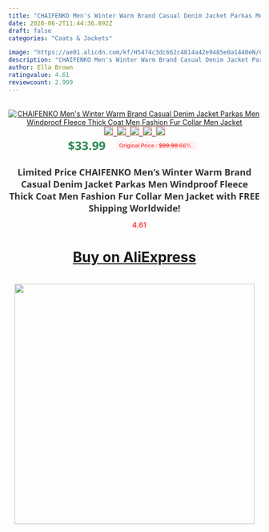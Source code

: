```yaml
---
title: "CHAIFENKO Men's Winter Warm Brand Casual Denim Jacket Parkas Men Windproof Fleece Thick Coat Men Fashion Fur Collar Men Jacket"
date: 2020-06-2T11:44:36.892Z
draft: false
categories: "Coats & Jackets"

image: "https://ae01.alicdn.com/kf/H5474c3dc662c4814a42e9485e0a1440eN/CHAIFENKO-Men-s-Winter-Warm-Brand-Casual-Denim-Jacket-Parkas-Men-Windproof-Fleece-Thick-Coat-Men.jpg"
description: "CHAIFENKO Men's Winter Warm Brand Casual Denim Jacket Parkas Men Windproof Fleece Thick Coat Men Fashion Fur Collar Men Jacket"
author: Ella Brown
ratingvalue: 4.61
reviewcount: 2.999
---
```

<br>
<div style="text-align: center;">
<a href="https://s.click.aliexpress.com/e/_A0sdct" target="_blank" rel="nofollow noopener noreferrer"><img alt="CHAIFENKO Men's Winter Warm Brand Casual Denim Jacket Parkas Men Windproof Fleece Thick Coat Men Fashion Fur Collar Men Jacket" class="magnifier-image" src="https://ae01.alicdn.com/kf/H5474c3dc662c4814a42e9485e0a1440eN/CHAIFENKO-Men-s-Winter-Warm-Brand-Casual-Denim-Jacket-Parkas-Men-Windproof-Fleece-Thick-Coat-Men.jpg_640x640.jpg">
<br>
<img style="border:1px solid salmon" src="https://ae01.alicdn.com/kf/H5474c3dc662c4814a42e9485e0a1440eN/CHAIFENKO-Men-s-Winter-Warm-Brand-Casual-Denim-Jacket-Parkas-Men-Windproof-Fleece-Thick-Coat-Men.jpg_120x120.jpg">&nbsp;&nbsp;<img style="border:1px solid salmon" src="https://ae01.alicdn.com/kf/Hf122f8cbbcbf48e7b429826f111fa266R/CHAIFENKO-Men-s-Winter-Warm-Brand-Casual-Denim-Jacket-Parkas-Men-Windproof-Fleece-Thick-Coat-Men.jpg_120x120.jpg">&nbsp;&nbsp;<img style="border:1px solid salmon" src="https://ae01.alicdn.com/kf/Ha959a5b6471c4289a02f276d6df93e66Q/CHAIFENKO-Men-s-Winter-Warm-Brand-Casual-Denim-Jacket-Parkas-Men-Windproof-Fleece-Thick-Coat-Men.jpg_120x120.jpg">&nbsp;&nbsp;<img style="border:1px solid salmon" src="https://ae01.alicdn.com/kf/Hb6570c3d9a3a459e9b91851872810e34H/CHAIFENKO-Men-s-Winter-Warm-Brand-Casual-Denim-Jacket-Parkas-Men-Windproof-Fleece-Thick-Coat-Men.jpg_120x120.jpg">&nbsp;&nbsp;<img style="border:1px solid salmon" src="https://ae01.alicdn.com/kf/Hc4a0c45152f2407d87ca43921444881cQ/CHAIFENKO-Men-s-Winter-Warm-Brand-Casual-Denim-Jacket-Parkas-Men-Windproof-Fleece-Thick-Coat-Men.jpg_120x120.jpg"></a></div><br0>
<div style="text-align: center;"><span style="background-color: white; border: 0px; box-sizing: border-box; color: seagreen; display: inline-block; font-family: &quot;open sans&quot; , &quot;arial&quot; , &quot;helvetica&quot; , sans-serif , &quot;heiti&quot;; font-size: 24px; font-stretch: inherit; font-weight: 700; line-height: inherit; margin: 0px 10px 0px 0px; padding: 0px; vertical-align: middle;">$33.99 </span>
<span style="background: rgb(255 , 241 , 241); border-radius: 3px; border: 0px; box-sizing: border-box; color: #ff4747; display: inline-block; font-family: inherit; font-size: 12px; font-stretch: inherit; font-style: inherit; font-variant: inherit; font-weight: 600; line-height: inherit; margin: 0px; padding: 2px 5px; transform: scale(0.9); vertical-align: middle;">Original Price : <b style="text-decoration: line-through;">$99.98 </b> 66%&nbsp;&nbsp;</span></div>
<h1 style="color: #333333; display: inline-block; font-family: &quot;open sans&quot; , &quot;arial&quot; , &quot;helvetica&quot; , sans-serif , &quot;heiti&quot;; font-size: 18px; font-stretch: inherit; font-weight: 700; text-align: center;">Limited Price CHAIFENKO Men's Winter Warm Brand Casual Denim Jacket Parkas Men Windproof Fleece Thick Coat Men Fashion Fur Collar Men Jacket with FREE Shipping Worldwide!</h1>
<div style="color: #ff4747; text-align: center;">
<img src="https://4.bp.blogspot.com/-M0ZcTcb-5uY/XleCXlxnR4I/AAAAAAAAAEc/OrjgMkXV1oMQFaCRZj5HQwOCBcu3w1FegCPcBGAYYCw/s1600/star.png" style="height: 15px;">&nbsp;<b>4.61</b></div>
<div class="button_cont" align="center"><a class="buynow_a" href="https://s.click.aliexpress.com/e/_A0sdct" target="_blank" rel="nofollow noopener noreferrer"><H1>Buy on AliExpress</H1></a></div><br>
<div class="separator" style="clear: both; text-align: center;">
<img src="https://lh3.googleusercontent.com/-pTy5HemUv9M/XlePHvY0dAI/AAAAAAAAAE4/0nX5iRUoIWY8eMW9Dpxeirr157OZliDIgCLcBGAsYHQ/s1600/badge.gif" width="480">
</div>
